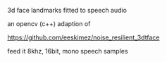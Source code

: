 3d face landmarks fitted to speech audio

an opencv (c++) adaption of

https://github.com/eeskimez/noise_resilient_3dtface

feed it 8khz, 16bit, mono speech samples